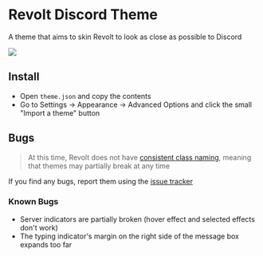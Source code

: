 # Revolt Discord Theme
A theme that aims to skin Revolt to look as close as possible to Discord

<img src="https://i.imgur.com/f2eUtg3.png" />

## Install
- Open `theme.json` and copy the contents
- Go to Settings -> Appearance -> Advanced Options and click the small "Import a theme" button

## Bugs
> At this time, Revolt does not have [consistent class naming](https://github.com/revoltchat/revite/issues/149), meaning that themes may partially break at any time

If you find any bugs, report them using the [issue tracker](https://github.com/ThatTonybo/Revolt-Discord-Theme/issues)

### Known Bugs
- Server indicators are partially broken (hover effect and selected effects don't work)
- The typing indicator's margin on the right side of the message box expands too far 
